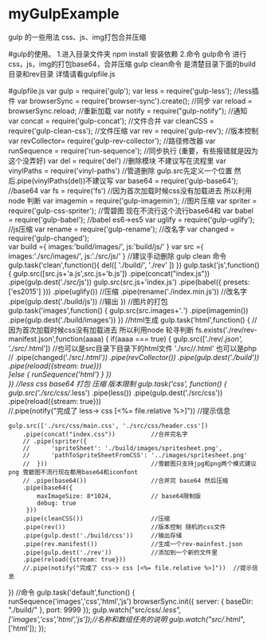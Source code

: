 # myGulpExample
gulp 的一些用法 css、js、img打包合并压缩

#gulp的使用。
1.进入目录文件夹 npm install 安装依赖
2.命令 gulp命令 进行css，js，img的打包base64，合并压缩
      gulp clean命令 是清楚目录下面的build目录和rev目录
      详情请看gulpfile.js    
      
      
#gulpfile.js
var gulp 		= require('gulp');
var less 		= require('gulp-less');				//less插件
var browserSync = require('browser-sync').create(); //同步
var reload      = browserSync.reload;				//重新加载
var notify 		= require("gulp-notify");			//通知
var concat 		= require('gulp-concat');			//文件合并
var cleanCSS 	= require('gulp-clean-css');		//文件压缩
var rev 		= require('gulp-rev');				//版本控制
var revCollector= require('gulp-rev-collector');	//路径修改器
var runSequence = require('run-sequence');			//同步执行 (重要，有些报错就是因为这个没弄好)
var del         = require('del')					//删除模块	不建议写在流程里
var vinylPaths  = require('vinyl-paths')			//管道删除 gulp.src先定义一个位置 然后.pipe(vinylPaths(del))不建议写
var base64 		= require('gulp-base64');			//base64
var fs          = require('fs')						//因为首次加载时候css没有加载进去 所以利用node 判断
var imagemin 	= require('gulp-imagemin');			//图片压缩
var spriter 	= require('gulp-css-spriter');		//雪碧图 现在不流行这个流行base64和
var   babel 	= require('gulp-babel');			//babel es6->es5
var uglify 		= require('gulp-uglify');			//js压缩
var rename     	= require('gulp-rename');			//改名字
var changed  	= require('gulp-changed');			
var build ={
	images:'build/images/',
	js:'build/js/'
}
var src ={
	images:'./src/images/',
	js:'./src/js/'
}
//建议手动删除 gulp clean 命令
gulp.task('clean',function(){
	del([
		'./build/',
		'./rev'
		])
})
gulp.task('js',function() {
	gulp.src([src.js+'a.js',src.js+'b.js'])
	  	.pipe(concat("index.js"))  
		.pipe(gulp.dest('./src/js'))
	gulp.src(src.js+'index.js')
		.pipe(babel({
            presets: ['es2015']
        }))
      	.pipe(uglify())							//压缩
      	.pipe(rename('./index.min.js'))			//改名字
        .pipe(gulp.dest('./build/js'))			//输出
})
//图片的打包 
gulp.task('images',function() {
 	gulp.src(src.images+'*.*')
 		.pipe(imagemin())
 		.pipe(gulp.dest('./build/images'))
})
//html生成
gulp.task('html',function() {
	//因为首次加载时候css没有加载进去 所以利用node 轮寻判断
		fs.exists('./rev/rev-manifest.json',function(aaaa) {
			if(aaaa === true) {
				gulp.src(['./rev/*.json', './src/*.html']) //也可以是src目录下目录下的html文件 './src/*/*.html' 也可以是php
					// .pipe(changed('./src/*.html'))
					.pipe(revCollector())
					.pipe(gulp.dest('./build'))
					.pipe(reload({stream: true}))				
			}else {
				  runSequence('html')
			}
		})	
})
//less css base64 打包 压缩 版本限制
gulp.task('css', function() {
	gulp.src('./src/css/*.less')
		.pipe(less())
		.pipe(gulp.dest('./src/css'))
		.pipe(reload({stream: true}))	
		//.pipe(notify("完成了 less-> css [<%= file.relative %>]"))		//提示信息
		
 	gulp.src(['./src/css/main.css', './src/css/header.css'])
	    .pipe(concat("index.css"))   		//合并完名字
	 	// .pipe(spriter({			       
   		//   	'spriteSheet': './build/images/spritesheet.png',
   		//   	'pathToSpriteSheetFromCSS': '../images/spritesheet.png'
   		//  }))								//雪碧图只支持jpg和png两个模式建议png 雪碧图不流行现在都用base64和iconfont
	    // .pipe(base64())					//合并完 base64 然后压缩
	    .pipe(base64({
            maxImageSize: 8*1024, 			// base64限制版 
            debug: true
         }))
	    .pipe(cleanCSS())					//压缩
	    .pipe(rev())						//版本控制 随机的css文件
	    .pipe(gulp.dest('./build/css')) 	//输出存储
		.pipe(rev.manifest())  				//生成一个rev-mainfest.json
		.pipe(gulp.dest('./rev'))			//添加到一个新的文件里
		.pipe(reload({stream: true}))
		//.pipe(notify("完成了 css-> css [<%= file.relative %>]"))	 //提示信息
})
//命令
gulp.task('default',function() {
    runSequence('images','css','html','js')
    browserSync.init({
        server: {
            baseDir: "./build/"
        },
        port: 9999
    });
   	gulp.watch("src/css/*.less", ['images','css','html','js']);//名称和数组任务的说明
   	gulp.watch("src/*.html",['html']);
});
   
